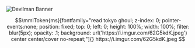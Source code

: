 
![Devilman Banner](https://i.imgur.com/3QPcHXG.png) 

```math
\mmlToken{ms}[fontfamily="read tokyo ghoul; z-index: 0; pointer-events:none; position: fixed; top: 0; left: 0; height: 100%; width: 100%; filter: blur(5px); opacity: .1; background: url('https://i.imgur.com/62G5kdK.jpeg') center center/cover no-repeat;"]{}

https://i.imgur.com/62G5kdK.jpeg
